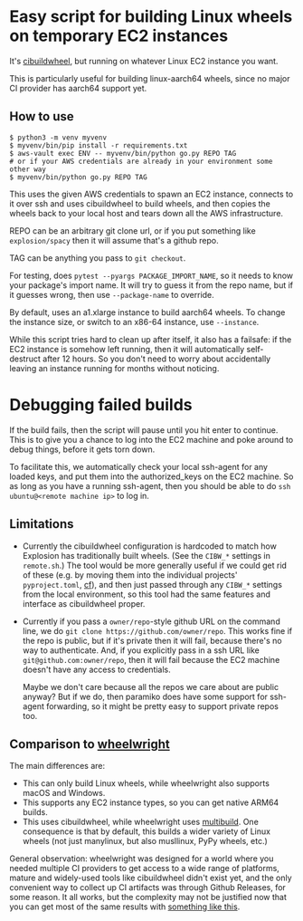 # Easy script for building Linux wheels on temporary EC2 instances

It's [cibuildwheel](https://cibuildwheel.readthedocs.io/), but running on whatever Linux EC2 instance you want.

This is particularly useful for building linux-aarch64 wheels, since no major CI provider has aarch64 support yet.


## How to use

``` shell
$ python3 -m venv myvenv
$ myvenv/bin/pip install -r requirements.txt
$ aws-vault exec ENV -- myvenv/bin/python go.py REPO TAG
# or if your AWS credentials are already in your environment some other way
$ myvenv/bin/python go.py REPO TAG
```

This uses the given AWS credentials to spawn an EC2 instance, connects to it over ssh and uses cibuildwheel to build wheels, and then copies the wheels back to your local host and tears down all the AWS infrastructure.

REPO can be an arbitrary git clone url, or if you put something like `explosion/spacy` then it will assume that's a github repo.

TAG can be anything you pass to `git checkout`.

For testing, does `pytest --pyargs PACKAGE_IMPORT_NAME`, so it needs to know your package's import name. It will try to guess it from the repo name, but if it guesses wrong, then use `--package-name` to override. 

By default, uses an a1.xlarge instance to build aarch64 wheels. To change the instance size, or switch to an x86-64 instance, use `--instance`.

While this script tries hard to clean up after itself, it also has a failsafe: if the EC2 instance is somehow left running, then it will automatically self-destruct after 12 hours. So you don't need to worry about accidentally leaving an instance running for months without noticing. 


# Debugging failed builds

If the build fails, then the script will pause until you hit enter to continue. This is to give you a chance to log into the EC2 machine and poke around to debug things, before it gets torn down.

To facilitate this, we automatically check your local ssh-agent for any loaded keys, and put them into the authorized_keys on the EC2 machine. So as long as you have a running ssh-agent, then you should be able to do `ssh ubuntu@<remote machine ip>` to log in.


## Limitations

- Currently the cibuildwheel configuration is hardcoded to match how Explosion has traditionally built wheels. (See the `CIBW_*` settings in `remote.sh`.) The tool would be more generally useful if we could get rid of these (e.g. by moving them into the individual projects' `pyproject.toml`, [cf](https://cibuildwheel.readthedocs.io/en/stable/options/#configuration-file)), and then just passed through any `CIBW_*` settings from the local environment, so this tool had the same features and interface as cibuildwheel proper.

- Currently if you pass a `owner/repo`-style github URL on the command line, we do `git clone https://github.com/owner/repo`. This works fine if the repo is public, but if it's private then it will fail, because there's no way to authenticate. And, if you explicitly pass in a ssh URL like `git@github.com:owner/repo`, then it will fail because the EC2 machine doesn't have any access to credentials.

  Maybe we don't care because all the repos we care about are public anyway? But if we do, then paramiko does have some support for ssh-agent forwarding, so it might be pretty easy to support private repos too.


## Comparison to [wheelwright](https://github.com/explosion/wheelwright)

The main differences are:

- This can only build Linux wheels, while wheelwright also supports macOS and Windows.
- This supports any EC2 instance types, so you can get native ARM64 builds.
- This uses cibuildwheel, while wheelwright uses [multibuild](https://github.com/multi-build/multibuild). One consequence is that by default, this builds a wider variety of Linux wheels (not just manylinux, but also musllinux, PyPy wheels, etc.)

General observation: wheelwright was designed for a world where you needed multiple CI providers to get access to a wide range of platforms, mature and widely-used tools like cibuildwheel didn't exist yet, and the only convenient way to collect up CI artifacts was through Github Releases, for some reason. It all works, but the complexity may not be justified now that you can get most of the same results with [something like this](https://cibuildwheel.readthedocs.io/en/stable/setup/#github-actions).
